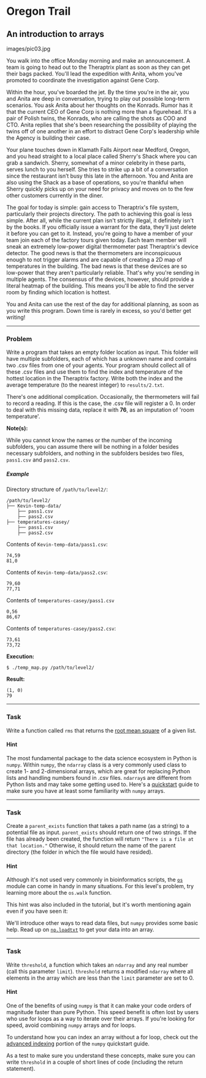 Oregon Trail
=====

An introduction to arrays
--------

images/pic03.jpg

You walk into the office Monday morning and make an announcement. A team is going to head out to the Theraptrix plant as soon as they can get their bags packed. You'll lead the expedition with Anita, whom you've promoted to coordinate the investigation against Gene Corp.

Within the hour, you've boarded the jet. By the time you're in the air, you and Anita are deep in conversation, trying to play out possible long-term scenarios. You ask Anita about her thoughts on the Konrads. Rumor has it that the current CEO of Gene Corp is nothing more than a figurehead. It's a pair of Polish twins, the Konrads, who are calling the shots as COO and CTO. Anita replies that she's been researching the possibility of playing the twins off of one another in an effort to distract Gene Corp's leadership while the Agency is building their case.  

Your plane touches down in Klamath Falls Airport near Medford, Oregon, and you head straight to a local place called Sherry's Shack where you can grab a sandwich. Sherry, somewhat of a minor celebrity in these parts, serves lunch to you herself. She tries to strike up a bit of a conversation since the restaurant isn’t busy this late in the afternoon. You and Anita are also using the Shack as a base of operations, so you're thankful when Sherry quickly picks up on your need for privacy and moves on to the few other customers currently in the diner.

The goal for today is simple: gain access to Theraptrix's file system, particularly their projects directory. The path to achieving this goal is less simple. After all, while the current plan isn't strictly illegal, it definitely isn't by the books. If you officially issue a warrant for the data, they'll just delete it before you can get to it. Instead, you're going to have a member of your team join each of the factory tours given today. Each team member will sneak an extremely low-power digital thermometer past Theraptrix's device detector. The good news is that the thermometers are inconspicuous enough to not trigger alarms and are capable of creating a 2D map of temperatures in the building. The bad news is that these devices are so low-power that they aren't particularly reliable. That's why you're sending in multiple agents. The consensus of the devices, however, should provide a literal heatmap of the building. This means you'll be able to find the server room by finding which location is hottest.

You and Anita can use the rest of the day for additional planning, as soon as you write this program. Down time is rarely in excess, so you'd better get writing!

---

### Problem

Write a program that takes an empty folder location as input. This folder will have multiple subfolders, each of which has a unknown name and contains two .csv files from one of your agents. Your program should collect all of these .csv files and use them to find the index and temperature of the hottest location in the Theraptrix factory. Write both the index and the average temperature (to the nearest integer) to `results/2.txt`.

There's one additional complication. Occasionally, the thermometers will fail to record a reading. If this is the case, the .csv file will register a 0. In order to deal with this missing data, replace it with **76**, as an imputation of 'room temperature'.


**Note(s):**

While you cannot know the names or the number of the incoming subfolders, you can assume there will be nothing in a folder besides necessary subfolders, and nothing in the subfolders besides two files, `pass1.csv` and `pass2.csv`.

##### Example


Directory structure of `/path/to/level2/`:

    /path/to/level2/
    ├── Kevin-temp-data/
        ├── pass1.csv
        ├── pass2.csv
    ├── temperatures-casey/
        ├── pass1.csv
        ├── pass2.csv

Contents of `Kevin-temp-data/pass1.csv`:

    74,59
    81,0

Contents of `Kevin-temp-data/pass2.csv`:

    79,60  
    77,71

Contents of `temperatures-casey/pass1.csv`

    0,56  
    86,67

Contents of `temperatures-casey/pass2.csv`:

    73,61
    73,72

**Execution:**

`$ ./temp_map.py /path/to/level2/`

**Result:**

    (1, 0)
    79

---

### Task

Write a function called `rms` that returns the [root mean square](https://en.wikipedia.org/wiki/Root_mean_square) of a given list.

#### Hint

The most fundamental package to the data science ecosystem in Python is `numpy`. Within `numpy`, the `ndarray` class is a very commonly used class to create 1- and 2-dimensional arrays, which are great for replacing Python lists and handling numbers found in .csv files. `ndarray`s are different from Python lists and may take some getting used to. Here's a [quickstart](https://docs.scipy.org/doc/numpy/user/quickstart.html) guide to make sure you have at least some familiarity with `numpy` arrays.

---

### Task

Create a `parent_exists` function that takes a path name (as a string) to a potential file as input. `parent_exists` should return one of two strings. If the file has already been created, the function will return `"There is a file at that location."` Otherwise, it should return the name of the parent directory (the folder in which the file would have resided).

#### Hint

Although it's not used very commonly in bioinformatics scripts, the [`os`](https://docs.python.org/3/library/os.html) module can come in handy in many situations. For this level's problem, try learning more about the `os.walk` function.

This hint was also included in the tutorial, but it's worth mentioning again even if you have seen it:

We'll introduce other ways to read data files, but `numpy` provides some basic help. Read up on  [`np.loadtxt`](https://docs.scipy.org/doc/numpy/reference/generated/numpy.loadtxt.html) to get your data into an array.

---

### Task

Write `threshold`, a function which takes an `ndarray` and any real number (call this parameter `limit`). `threshold` returns a modified `ndarray` where all elements in the array which are less than the `limit` parameter are set to 0.

#### Hint

One of the benefits of using `numpy` is that it can make your code orders of magnitude faster than pure Python. This speed benefit is often lost by users who use for loops as a way to iterate over their arrays. If you're looking for speed, avoid combining `numpy` arrays and for loops.

To understand how you can index an array without a for loop, check out the [advanced indexing](https://docs.scipy.org/doc/numpy/user/quickstart.html#fancy-indexing-and-index-tricks) portion of the `numpy` quickstart guide.

As a test to make sure you understand these concepts, make sure you can write `threshold` in a couple of short lines of code (including the return statement).
